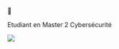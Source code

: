 👋
<p>Etudiant en Master 2 Cybersécurité</p>

<img src="https://root-me-diff.vercel.app/rm-gh?nickname=en0x&style=midnight&gstats=show" />
